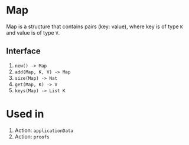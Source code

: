 # Map

Map is a structure that contains pairs (key: value), where key is of type `K` and value is of type `V`.

## Interface

1. `new() -> Map`
2. `add(Map, K, V) -> Map`
3. `size(Map) -> Nat`
4. `get(Map, K) -> V`
5. `keys(Map) -> List K`

<!--ᚦ«
Is the order of the keys relevant?
Could it be `Set K` instead of `List K` in the lat point?
»-->

# Used in
1. Action: `applicationData`
2. Action: `proofs`

<!--ᚦ«These should be linked»-->

<!--ᚦ
%%%%%%%%%%%%%%%%%%%%%%%%%%%%%%%%%%%%%%%%%%%%%%%%%%%%%%%%%%%%%%%%%%%%%%%%%%%%%%%%
page comments
%%%%%%%%%%%%%%%%%%%%%%%%%%%%%%%%%%%%%%%%%%%%%%%%%%%%%%%%%%%%%%%%%%%%%%%%%%%%%%%%
«Could we just use juvix maps?»
-->
